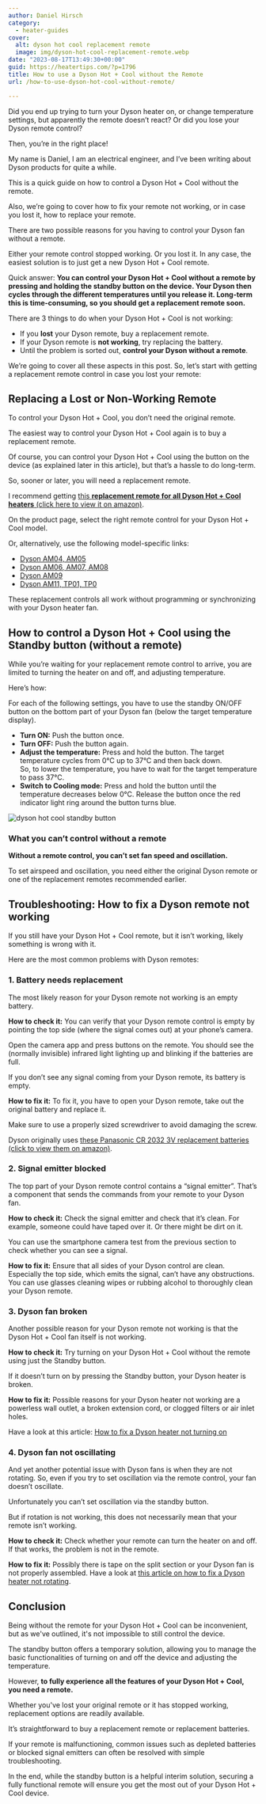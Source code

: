```yaml
---
author: Daniel Hirsch
category:
  - heater-guides
cover:
  alt: dyson hot cool replacement remote
  image: img/dyson-hot-cool-replacement-remote.webp
date: "2023-08-17T13:49:30+00:00"
guid: https://heatertips.com/?p=1796
title: How to use a Dyson Hot + Cool without the Remote
url: /how-to-use-dyson-hot-cool-without-remote/

---
```

Did you end up trying to turn your Dyson heater on, or change temperature settings, but apparently the remote doesn’t react? Or did you lose your Dyson remote control?

Then, you’re in the right place!

My name is Daniel, I am an electrical engineer, and I’ve been writing about Dyson products for quite a while.

This is a quick guide on how to control a Dyson Hot + Cool without the remote.

Also, we’re going to cover how to fix your remote not working, or in case you lost it, how to replace your remote.

There are two possible reasons for you having to control your Dyson fan without a remote.

Either your remote control stopped working. Or you lost it. In any case, the easiest solution is to just get a new Dyson Hot + Cool remote.

Quick answer: **You can control your Dyson Hot + Cool without a remote by pressing and holding the standby button on the device. Your Dyson then cycles through the different temperatures until you release it. Long-term this is time-consuming, so you should get a replacement remote soon.**

There are 3 things to do when your Dyson Hot + Cool is not working:

- If you **lost** your Dyson remote, buy a replacement remote.
- If your Dyson remote is **not working**, try replacing the battery.
- Until the problem is sorted out, **control your Dyson without a remote**.

We’re going to cover all these aspects in this post. So, let’s start with getting a replacement remote control in case you lost your remote:

## Replacing a Lost or Non-Working Remote

To control your Dyson Hot + Cool, you don’t need the original remote.

The easiest way to control your Dyson Hot + Cool again is to buy a replacement remote.

Of course, you can control your Dyson Hot + Cool using the button on the device (as explained later in this article), but that’s a hassle to do long-term.

So, sooner or later, you will need a replacement remote.

I recommend getting [this **replacement remote for all Dyson Hot + Cool heaters** (click here to view it on amazon)](https://www.amazon.com/Replacement-Remote-Compatible-966538-04-Control/dp/B07WR7TPP6?crid=CQ8LL4E7ULF7&keywords=dyson%2Bhot%2Bcool%2Bremote&qid=1692184595&sprefix=dyson%2Bhot%2Bcool%2Bremote%2Caps%2C183&sr=8-7&th=1&linkCode=ll1&tag=heatertips-20&linkId=36b1613a7aed720315642f7816ddab46&language=en_US&ref_=as_li_ss_tl).

On the product page, select the right remote control for your Dyson Hot + Cool model.

Or, alternatively, use the following model-specific links:

- [Dyson AM04, AM05](https://www.amazon.com/Replacement-Remote-Compatible-966538-04-Control/dp/B07WR7TPP6?crid=CQ8LL4E7ULF7&keywords=dyson%2Bhot%2Bcool%2Bremote&qid=1692184595&sprefix=dyson%2Bhot%2Bcool%2Bremote%2Caps%2C183&sr=8-7&th=1&linkCode=ll1&tag=heatertips-20&linkId=518bcd251e7f7b18bd71289e70ef8b0a&language=en_US&ref_=as_li_ss_tl)
- [Dyson AM06, AM07, AM08](https://www.amazon.com/Replacement-Remote-Compatible-966538-04-Control/dp/B07Y2PVY3B?crid=CQ8LL4E7ULF7&keywords=dyson%2Bhot%2Bcool%2Bremote&qid=1692184595&sprefix=dyson%2Bhot%2Bcool%2Bremote%2Caps%2C183&sr=8-7&th=1&linkCode=ll1&tag=heatertips-20&linkId=26f23c4fa46ddd55f1bb3e2e79ef0708&language=en_US&ref_=as_li_ss_tl)
- [Dyson AM09](https://www.amazon.com/Replacement-Remote-Compatible-966538-04-Control/dp/B07WR7TPP6?crid=CQ8LL4E7ULF7&keywords=dyson%2Bhot%2Bcool%2Bremote&qid=1692184595&sprefix=dyson%2Bhot%2Bcool%2Bremote%2Caps%2C183&sr=8-7&th=1&linkCode=ll1&tag=heatertips-20&linkId=09b0b85552e28f46f6b334f73dbd866f&language=en_US&ref_=as_li_ss_tl)
- [Dyson AM11, TP01, TP0](https://www.amazon.com/Replacement-Remote-Compatible-966538-04-Control/dp/B07Z4NNPP5?crid=CQ8LL4E7ULF7&keywords=dyson%2Bhot%2Bcool%2Bremote&qid=1692184595&sprefix=dyson%2Bhot%2Bcool%2Bremote%2Caps%2C183&sr=8-7&th=1&linkCode=ll1&tag=heatertips-20&linkId=2b6d79ebf4af55bc6650663661058f29&language=en_US&ref_=as_li_ss_tl)

These replacement controls all work without programming or synchronizing with your Dyson heater fan.

## How to control a Dyson Hot + Cool using the Standby button (without a remote)

While you’re waiting for your replacement remote control to arrive, you are limited to turning the heater on and off, and adjusting temperature.

Here’s how:

For each of the following settings, you have to use the standby ON/OFF button on the bottom part of your Dyson fan (below the target temperature display).

- **Turn ON:** Push the button once.
- **Turn OFF:** Push the button again.
- **Adjust the temperature:** Press and hold the button. The target temperature cycles from 0°C up to 37°C and then back down.  
So, to lower the temperature, you have to wait for the target temperature to pass 37°C.
- **Switch to Cooling mode:** Press and hold the button until the temperature decreases below 0°C. Release the button once the red indicator light ring around the button turns blue.

![dyson hot cool standby button](/img/dyson-hot-cool-standbdy-button.webp)

### What you can’t control without a remote

**Without a remote control, you can’t set fan speed and oscillation.**

To set airspeed and oscillation, you need either the original Dyson remote or one of the replacement remotes recommended earlier.

## Troubleshooting: How to fix a Dyson remote not working

If you still have your Dyson Hot + Cool remote, but it isn’t working, likely something is wrong with it.

Here are the most common problems with Dyson remotes:

### 1\. Battery needs replacement

The most likely reason for your Dyson remote not working is an empty battery.

**How to check it:** You can verify that your Dyson remote control is empty by pointing the top side (where the signal comes out) at your phone’s camera.

Open the camera app and press buttons on the remote. You should see the (normally invisible) infrared light lighting up and blinking if the batteries are full.

If you don’t see any signal coming from your Dyson remote, its battery is empty.

**How to fix it:** To fix it, you have to open your Dyson remote, take out the original battery and replace it.

Make sure to use a properly sized screwdriver to avoid damaging the screw.

Dyson originally uses [these Panasonic CR 2032 3V replacement batteries (click to view them on amazon)](https://www.amazon.com/Panasonic-CR2032-Lithium-WNTTf-Battery/dp/B06ZZLDQ5T?crid=14I1Z5WQ8VCG8&keywords=cr+2032&qid=1692277548&sprefix=cr+2032%2Caps%2C193&sr=8-5&linkCode=ll1&tag=heatertips-20&linkId=3212aaefa167008e7d1f45d948942ea6&language=en_US&ref_=as_li_ss_tl).

### 2\. Signal emitter blocked

The top part of your Dyson remote control contains a “signal emitter”. That’s a component that sends the commands from your remote to your Dyson fan.

**How to check it:** Check the signal emitter and check that it’s clean. For example, someone could have taped over it. Or there might be dirt on it.

You can use the smartphone camera test from the previous section to check whether you can see a signal.

**How to fix it:** Ensure that all sides of your Dyson control are clean. Especially the top side, which emits the signal, can’t have any obstructions. You can use glasses cleaning wipes or rubbing alcohol to thoroughly clean your Dyson remote.

### 3\. Dyson fan broken

Another possible reason for your Dyson remote not working is that the Dyson Hot + Cool fan itself is not working.

**How to check it:** Try turning on your Dyson Hot + Cool without the remote using just the Standby button.

If it doesn’t turn on by pressing the Standby button, your Dyson heater is broken.

**How to fix it:** Possible reasons for your Dyson heater not working are a powerless wall outlet, a broken extension cord, or clogged filters or air inlet holes.

Have a look at this article: [How to fix a Dyson heater not turning on](/how-to-fix-a-dyson-heater-not-turning-on/)

### 4\. Dyson fan not oscillating

And yet another potential issue with Dyson fans is when they are not rotating. So, even if you try to set oscillation via the remote control, your fan doesn’t oscillate.

Unfortunately you can’t set oscillation via the standby button.

But if rotation is not working, this does not necessarily mean that your remote isn’t working.

**How to check it:** Check whether your remote can turn the heater on and off. If that works, the problem is not in the remote.

**How to fix it:** Possibly there is tape on the split section or your Dyson fan is not properly assembled. Have a look at [this article on how to fix a Dyson heater not rotating](/dyson-fan-not-rotating/).

## Conclusion

Being without the remote for your Dyson Hot + Cool can be inconvenient, but as we've outlined, it's not impossible to still control the device.

The standby button offers a temporary solution, allowing you to manage the basic functionalities of turning on and off the device and adjusting the temperature.

However, **to fully experience all the features of your Dyson Hot + Cool, you need a remote.**

Whether you've lost your original remote or it has stopped working, replacement options are readily available.

It’s straightforward to buy a replacement remote or replacement batteries.

If your remote is malfunctioning, common issues such as depleted batteries or blocked signal emitters can often be resolved with simple troubleshooting.

In the end, while the standby button is a helpful interim solution, securing a fully functional remote will ensure you get the most out of your Dyson Hot + Cool device.
